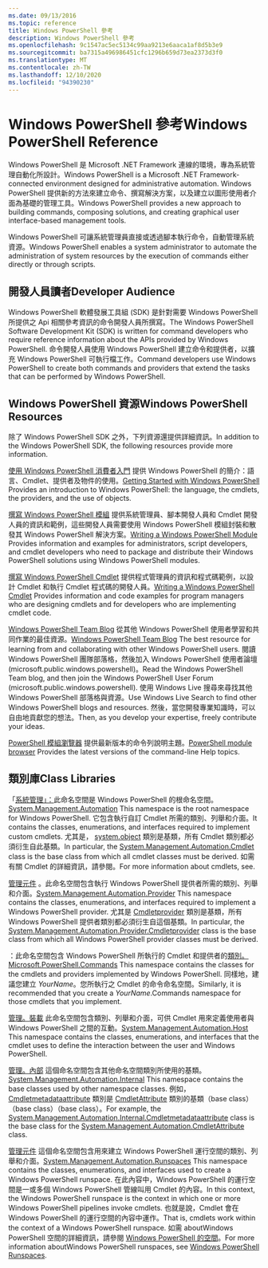 ```yaml
---
ms.date: 09/13/2016
ms.topic: reference
title: Windows PowerShell 參考
description: Windows PowerShell 參考
ms.openlocfilehash: 9c1547ac5ec5134c99aa9213e6aaca1af8d5b3e9
ms.sourcegitcommit: ba7315a496986451cfc1296b659d73ea2373d3f0
ms.translationtype: MT
ms.contentlocale: zh-TW
ms.lasthandoff: 12/10/2020
ms.locfileid: "94390230"
---
```

# <a name="windows-powershell-reference"></a><span data-ttu-id="b7b16-103">Windows PowerShell 參考</span><span class="sxs-lookup"><span data-stu-id="b7b16-103">Windows PowerShell Reference</span></span>

<span data-ttu-id="b7b16-104">Windows PowerShell 是 Microsoft .NET Framework 連線的環境，專為系統管理自動化所設計。</span><span class="sxs-lookup"><span data-stu-id="b7b16-104">Windows PowerShell is a Microsoft .NET Framework-connected environment designed for administrative automation.</span></span> <span data-ttu-id="b7b16-105">Windows PowerShell 提供新的方法來建立命令、撰寫解決方案，以及建立以圖形使用者介面為基礎的管理工具。</span><span class="sxs-lookup"><span data-stu-id="b7b16-105">Windows PowerShell provides a new approach to building commands, composing solutions, and creating graphical user interface-based management tools.</span></span>

<span data-ttu-id="b7b16-106">Windows PowerShell 可讓系統管理員直接或透過腳本執行命令，自動管理系統資源。</span><span class="sxs-lookup"><span data-stu-id="b7b16-106">Windows PowerShell enables a system administrator to automate the administration of system resources by the execution of commands either directly or through scripts.</span></span>

## <a name="developer-audience"></a><span data-ttu-id="b7b16-107">開發人員讀者</span><span class="sxs-lookup"><span data-stu-id="b7b16-107">Developer Audience</span></span>

<span data-ttu-id="b7b16-108">Windows PowerShell 軟體發展工具組 (SDK) 是針對需要 Windows PowerShell 所提供之 Api 相關參考資訊的命令開發人員所撰寫。</span><span class="sxs-lookup"><span data-stu-id="b7b16-108">The Windows PowerShell Software Development Kit (SDK) is written for command developers who require reference information about the APIs provided by Windows PowerShell.</span></span> <span data-ttu-id="b7b16-109">命令開發人員使用 Windows PowerShell 建立命令和提供者，以擴充 Windows PowerShell 可執行檔工作。</span><span class="sxs-lookup"><span data-stu-id="b7b16-109">Command developers use Windows PowerShell to create both commands and providers that extend the tasks that can be performed by Windows PowerShell.</span></span>

## <a name="windows-powershell-resources"></a><span data-ttu-id="b7b16-110">Windows PowerShell 資源</span><span class="sxs-lookup"><span data-stu-id="b7b16-110">Windows PowerShell Resources</span></span>

<span data-ttu-id="b7b16-111">除了 Windows PowerShell SDK 之外，下列資源還提供詳細資訊。</span><span class="sxs-lookup"><span data-stu-id="b7b16-111">In addition to the Windows PowerShell SDK, the following resources provide more information.</span></span>

<span data-ttu-id="b7b16-112">[使用 Windows PowerShell 消費者入門](/powershell/scripting/getting-started/getting-started-with-windows-powershell) 提供 Windows PowerShell 的簡介：語言、Cmdlet、提供者及物件的使用。</span><span class="sxs-lookup"><span data-stu-id="b7b16-112">[Getting Started with Windows PowerShell](/powershell/scripting/getting-started/getting-started-with-windows-powershell) Provides an introduction to Windows PowerShell: the language, the cmdlets, the providers, and the use of objects.</span></span>

<span data-ttu-id="b7b16-113">[撰寫 Windows PowerShell 模組](./module/writing-a-windows-powershell-module.md) 提供系統管理員、腳本開發人員和 Cmdlet 開發人員的資訊和範例，這些開發人員需要使用 Windows PowerShell 模組封裝和散發其 Windows PowerShell 解決方案。</span><span class="sxs-lookup"><span data-stu-id="b7b16-113">[Writing a Windows PowerShell Module](./module/writing-a-windows-powershell-module.md) Provides information and examples for administrators, script developers, and cmdlet developers who need to package and distribute their Windows PowerShell solutions using Windows PowerShell modules.</span></span>

<span data-ttu-id="b7b16-114">[撰寫 Windows PowerShell Cmdlet](./cmdlet/writing-a-windows-powershell-cmdlet.md) 提供程式管理員的資訊和程式碼範例，以設計 Cmdlet 和執行 Cmdlet 程式碼的開發人員。</span><span class="sxs-lookup"><span data-stu-id="b7b16-114">[Writing a Windows PowerShell Cmdlet](./cmdlet/writing-a-windows-powershell-cmdlet.md) Provides information and code examples for program managers who are designing cmdlets and for developers who are implementing cmdlet code.</span></span>

<span data-ttu-id="b7b16-115">[Windows PowerShell Team Blog](https://devblogs.microsoft.com/powershell/) 從其他 Windows PowerShell 使用者學習和共同作業的最佳資源。</span><span class="sxs-lookup"><span data-stu-id="b7b16-115">[Windows PowerShell Team Blog](https://devblogs.microsoft.com/powershell/) The best resource for learning from and collaborating with other Windows PowerShell users.</span></span> <span data-ttu-id="b7b16-116">閱讀 Windows PowerShell 團隊部落格，然後加入 Windows PowerShell 使用者論壇 (microsoft.public.windows.powershell)。</span><span class="sxs-lookup"><span data-stu-id="b7b16-116">Read the Windows PowerShell Team blog, and then join the Windows PowerShell User Forum (microsoft.public.windows.powershell).</span></span>
<span data-ttu-id="b7b16-117">使用 Windows Live 搜尋來尋找其他 Windows PowerShell 部落格與資源。</span><span class="sxs-lookup"><span data-stu-id="b7b16-117">Use Windows Live Search to find other Windows PowerShell blogs and resources.</span></span> <span data-ttu-id="b7b16-118">然後，當您開發專業知識時，可以自由地貢獻您的想法。</span><span class="sxs-lookup"><span data-stu-id="b7b16-118">Then, as you develop your expertise, freely contribute your ideas.</span></span>

<span data-ttu-id="b7b16-119">[PowerShell 模組瀏覽器](/powershell/module/) 提供最新版本的命令列說明主題。</span><span class="sxs-lookup"><span data-stu-id="b7b16-119">[PowerShell module browser](/powershell/module/) Provides the latest versions of the command-line Help topics.</span></span>

## <a name="class-libraries"></a><span data-ttu-id="b7b16-120">類別庫</span><span class="sxs-lookup"><span data-stu-id="b7b16-120">Class Libraries</span></span>

<span data-ttu-id="b7b16-121">「[系統管理」：](/dotnet/api/System.Management.Automation)此命名空間是 Windows PowerShell 的根命名空間。</span><span class="sxs-lookup"><span data-stu-id="b7b16-121">[System.Management.Automation](/dotnet/api/System.Management.Automation) This namespace is the root namespace for Windows PowerShell.</span></span> <span data-ttu-id="b7b16-122">它包含執行自訂 Cmdlet 所需的類別、列舉和介面。</span><span class="sxs-lookup"><span data-stu-id="b7b16-122">It contains the classes, enumerations, and interfaces required to implement custom cmdlets.</span></span> <span data-ttu-id="b7b16-123">尤其是， [system.object](/dotnet/api/System.Management.Automation.Cmdlet) 類別是基類，所有 Cmdlet 類別都必須衍生自此基類。</span><span class="sxs-lookup"><span data-stu-id="b7b16-123">In particular, the [System.Management.Automation.Cmdlet](/dotnet/api/System.Management.Automation.Cmdlet) class is the base class from which all cmdlet classes must be derived.</span></span> <span data-ttu-id="b7b16-124">如需有關 Cmdlet 的詳細資訊，請參閱。</span><span class="sxs-lookup"><span data-stu-id="b7b16-124">For more information about cmdlets, see.</span></span>

<span data-ttu-id="b7b16-125">[管理元件](/dotnet/api/System.Management.Automation.Provider) 。此命名空間包含執行 Windows PowerShell 提供者所需的類別、列舉和介面。</span><span class="sxs-lookup"><span data-stu-id="b7b16-125">[System.Management.Automation.Provider](/dotnet/api/System.Management.Automation.Provider) This namespace contains the classes, enumerations, and interfaces required to implement a Windows PowerShell provider.</span></span> <span data-ttu-id="b7b16-126">尤其是 [Cmdletprovider](/dotnet/api/System.Management.Automation.Provider.CmdletProvider) 類別是基類，所有 Windows PowerShell 提供者類別都必須衍生自這個基類。</span><span class="sxs-lookup"><span data-stu-id="b7b16-126">In particular, the [System.Management.Automation.Provider.Cmdletprovider](/dotnet/api/System.Management.Automation.Provider.CmdletProvider) class is the base class from which all Windows PowerShell provider classes must be derived.</span></span>

<span data-ttu-id="b7b16-127">：此命名空間包含 Windows PowerShell 所執行的 Cmdlet 和提供者的[類別。](/dotnet/api/Microsoft.PowerShell.Commands)</span><span class="sxs-lookup"><span data-stu-id="b7b16-127">[Microsoft.PowerShell.Commands](/dotnet/api/Microsoft.PowerShell.Commands) This namespace contains the classes for the cmdlets and providers implemented by Windows PowerShell.</span></span> <span data-ttu-id="b7b16-128">同樣地，建議您建立 *YourName*。您所執行之 Cmdlet 的命令命名空間。</span><span class="sxs-lookup"><span data-stu-id="b7b16-128">Similarly, it is recommended that you create a *YourName*.Commands namespace for those cmdlets that you implement.</span></span>

<span data-ttu-id="b7b16-129">[管理。裝載](/dotnet/api/System.Management.Automation.Host) 此命名空間包含類別、列舉和介面，可供 Cmdlet 用來定義使用者與 Windows PowerShell 之間的互動。</span><span class="sxs-lookup"><span data-stu-id="b7b16-129">[System.Management.Automation.Host](/dotnet/api/System.Management.Automation.Host) This namespace contains the classes, enumerations, and interfaces that the cmdlet uses to define the interaction between the user and Windows PowerShell.</span></span>

<span data-ttu-id="b7b16-130">[管理。內部](/dotnet/api/System.Management.Automation.Internal) 這個命名空間包含其他命名空間類別所使用的基類。</span><span class="sxs-lookup"><span data-stu-id="b7b16-130">[System.Management.Automation.Internal](/dotnet/api/System.Management.Automation.Internal) This namespace contains the base classes used by other namespace classes.</span></span> <span data-ttu-id="b7b16-131">例如， [Cmdletmetadataattribute](/dotnet/api/System.Management.Automation.Internal.CmdletMetadataAttribute) 類別是 [CmdletAttribute](/dotnet/api/System.Management.Automation.CmdletAttribute) 類別的基類（base class）（base class）（base class）。</span><span class="sxs-lookup"><span data-stu-id="b7b16-131">For example, the [System.Management.Automation.Internal.Cmdletmetadataattribute](/dotnet/api/System.Management.Automation.Internal.CmdletMetadataAttribute) class is the base class for the [System.Management.Automation.CmdletAttribute](/dotnet/api/System.Management.Automation.CmdletAttribute) class.</span></span>

<span data-ttu-id="b7b16-132">[管理元件](/dotnet/api/System.Management.Automation.Runspaces) 這個命名空間包含用來建立 Windows PowerShell 運行空間的類別、列舉和介面。</span><span class="sxs-lookup"><span data-stu-id="b7b16-132">[System.Management.Automation.Runspaces](/dotnet/api/System.Management.Automation.Runspaces) This namespace contains the classes, enumerations, and interfaces used to create a Windows PowerShell runspace.</span></span> <span data-ttu-id="b7b16-133">在此內容中，Windows PowerShell 的運行空間是一或多個 Windows PowerShell 管線叫用 Cmdlet 的內容。</span><span class="sxs-lookup"><span data-stu-id="b7b16-133">In this context, the Windows PowerShell runspace is the context in which one or more Windows PowerShell pipelines invoke cmdlets.</span></span> <span data-ttu-id="b7b16-134">也就是說，Cmdlet 會在 Windows PowerShell 的運行空間的內容中運作。</span><span class="sxs-lookup"><span data-stu-id="b7b16-134">That is, cmdlets work within the context of a Windows PowerShell runspace.</span></span> <span data-ttu-id="b7b16-135">如需 aboutWindows PowerShell 空間的詳細資訊，請參閱 [Windows PowerShell 的空間](hosting/creating-runspaces.md)。</span><span class="sxs-lookup"><span data-stu-id="b7b16-135">For more information aboutWindows PowerShell runspaces, see [Windows PowerShell Runspaces](hosting/creating-runspaces.md).</span></span>
